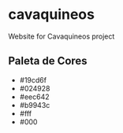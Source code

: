 # cavaquineos

Website for Cavaquineos project

## Paleta de Cores

- #19cd6f
- #024928
- #eec642
- #b9943c
- #fff
- #000
